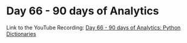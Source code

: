 # Day 66 - 90 days of Analytics



Link to the YouTube Recording:
  [Day 66 - 90 days of Analytics: Python Dictionaries](https://youtu.be/V8gVgvkV1G0)



